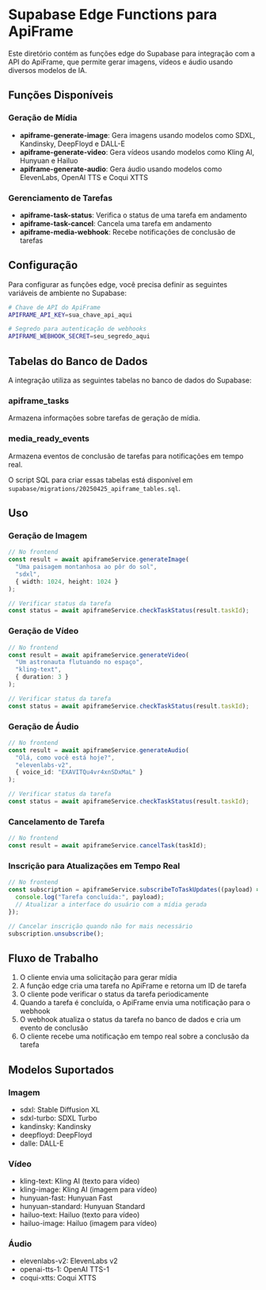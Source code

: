 # Supabase Edge Functions para ApiFrame

Este diretório contém as funções edge do Supabase para integração com a API do ApiFrame, que permite gerar imagens, vídeos e áudio usando diversos modelos de IA.

## Funções Disponíveis

### Geração de Mídia
- **apiframe-generate-image**: Gera imagens usando modelos como SDXL, Kandinsky, DeepFloyd e DALL-E
- **apiframe-generate-video**: Gera vídeos usando modelos como Kling AI, Hunyuan e Hailuo
- **apiframe-generate-audio**: Gera áudio usando modelos como ElevenLabs, OpenAI TTS e Coqui XTTS

### Gerenciamento de Tarefas
- **apiframe-task-status**: Verifica o status de uma tarefa em andamento
- **apiframe-task-cancel**: Cancela uma tarefa em andamento
- **apiframe-media-webhook**: Recebe notificações de conclusão de tarefas

## Configuração

Para configurar as funções edge, você precisa definir as seguintes variáveis de ambiente no Supabase:

```bash
# Chave de API do ApiFrame
APIFRAME_API_KEY=sua_chave_api_aqui

# Segredo para autenticação de webhooks
APIFRAME_WEBHOOK_SECRET=seu_segredo_aqui
```

## Tabelas do Banco de Dados

A integração utiliza as seguintes tabelas no banco de dados do Supabase:

### apiframe_tasks
Armazena informações sobre tarefas de geração de mídia.

### media_ready_events
Armazena eventos de conclusão de tarefas para notificações em tempo real.

O script SQL para criar essas tabelas está disponível em `supabase/migrations/20250425_apiframe_tables.sql`.

## Uso

### Geração de Imagem

```typescript
// No frontend
const result = await apiframeService.generateImage(
  "Uma paisagem montanhosa ao pôr do sol",
  "sdxl",
  { width: 1024, height: 1024 }
);

// Verificar status da tarefa
const status = await apiframeService.checkTaskStatus(result.taskId);
```

### Geração de Vídeo

```typescript
// No frontend
const result = await apiframeService.generateVideo(
  "Um astronauta flutuando no espaço",
  "kling-text",
  { duration: 3 }
);

// Verificar status da tarefa
const status = await apiframeService.checkTaskStatus(result.taskId);
```

### Geração de Áudio

```typescript
// No frontend
const result = await apiframeService.generateAudio(
  "Olá, como você está hoje?",
  "elevenlabs-v2",
  { voice_id: "EXAVITQu4vr4xnSDxMaL" }
);

// Verificar status da tarefa
const status = await apiframeService.checkTaskStatus(result.taskId);
```

### Cancelamento de Tarefa

```typescript
// No frontend
const result = await apiframeService.cancelTask(taskId);
```

### Inscrição para Atualizações em Tempo Real

```typescript
// No frontend
const subscription = apiframeService.subscribeToTaskUpdates((payload) => {
  console.log("Tarefa concluída:", payload);
  // Atualizar a interface do usuário com a mídia gerada
});

// Cancelar inscrição quando não for mais necessário
subscription.unsubscribe();
```

## Fluxo de Trabalho

1. O cliente envia uma solicitação para gerar mídia
2. A função edge cria uma tarefa no ApiFrame e retorna um ID de tarefa
3. O cliente pode verificar o status da tarefa periodicamente
4. Quando a tarefa é concluída, o ApiFrame envia uma notificação para o webhook
5. O webhook atualiza o status da tarefa no banco de dados e cria um evento de conclusão
6. O cliente recebe uma notificação em tempo real sobre a conclusão da tarefa

## Modelos Suportados

### Imagem
- sdxl: Stable Diffusion XL
- sdxl-turbo: SDXL Turbo
- kandinsky: Kandinsky
- deepfloyd: DeepFloyd
- dalle: DALL-E

### Vídeo
- kling-text: Kling AI (texto para vídeo)
- kling-image: Kling AI (imagem para vídeo)
- hunyuan-fast: Hunyuan Fast
- hunyuan-standard: Hunyuan Standard
- hailuo-text: Hailuo (texto para vídeo)
- hailuo-image: Hailuo (imagem para vídeo)

### Áudio
- elevenlabs-v2: ElevenLabs v2
- openai-tts-1: OpenAI TTS-1
- coqui-xtts: Coqui XTTS
